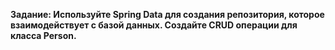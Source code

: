 **Задание: Используйте Spring Data для создания репозитория, которое взаимодействует с базой данных. Создайте CRUD операции для класса Person.**

